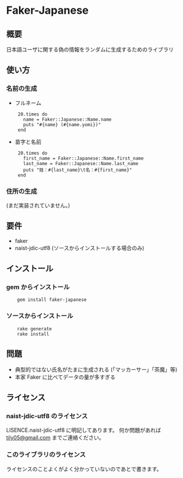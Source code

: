 Faker-Japanese
==============

概要
----

日本語ユーザに関する偽の情報をランダムに生成するためのライブラリ

使い方
------

### 名前の生成

 * フルネーム

        20.times do
          name = Faker::Japanese::Name.name
          puts "#{name} (#{name.yomi})"
        end

 * 苗字と名前

        20.times do
          first_name = Faker::Japanese::Name.first_name
          last_name = Faker::Japanese::Name.last_name
          puts "姓：#{last_name}\t名：#{first_name}"
        end

### 住所の生成

(まだ実装されていません。)

要件
----

 * faker
 * naist-jdic-utf8 (ソースからインストールする場合のみ)


インストール
------------

### gem からインストール

        gem install faker-japanese

### ソースからインストール

        rake generate
        rake install

問題
----

 * 典型的ではない氏名がたまに生成される (「マッカーサー」「茶魔」等)
 * 本家 Faker に比べてデータの量が多すぎる

ライセンス
----------

### naist-jdic-utf8 のライセンス

LISENCE.naist-jdic-utf8 に明記してあります。
何か問題があれば tily05@gmail.com までご連絡ください。

### このライブラリのライセンス

ライセンスのことよくがよく分かっていないのであとで書きます。

